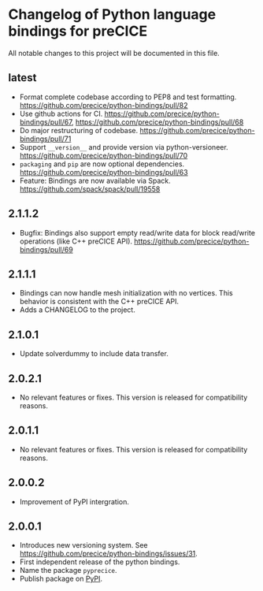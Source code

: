 # Changelog of Python language bindings for preCICE

All notable changes to this project will be documented in this file.

## latest

* Format complete codebase according to PEP8 and test formatting. https://github.com/precice/python-bindings/pull/82
* Use github actions for CI. https://github.com/precice/python-bindings/pull/67, https://github.com/precice/python-bindings/pull/68
* Do major restructuring of codebase. https://github.com/precice/python-bindings/pull/71
* Support `__version__` and provide version via python-versioneer. https://github.com/precice/python-bindings/pull/70
* `packaging` and `pip` are now optional dependencies. https://github.com/precice/python-bindings/pull/63
* Feature: Bindings are now available via Spack. https://github.com/spack/spack/pull/19558

## 2.1.1.2

* Bugfix: Bindings also support empty read/write data for block read/write operations (like C++ preCICE API). https://github.com/precice/python-bindings/pull/69

## 2.1.1.1

* Bindings can now handle mesh initialization with no vertices. This behavior is consistent with the C++ preCICE API.
* Adds a CHANGELOG to the project.

## 2.1.0.1

* Update solverdummy to include data transfer.

## 2.0.2.1

* No relevant features or fixes. This version is released for compatibility reasons.

## 2.0.1.1

* No relevant features or fixes. This version is released for compatibility reasons.

## 2.0.0.2

* Improvement of PyPI intergration.

## 2.0.0.1

* Introduces new versioning system. See https://github.com/precice/python-bindings/issues/31.
* First independent release of the python bindings.
* Name the package `pyprecice`.
* Publish package on [PyPI](https://pypi.org/project/pyprecice/).
